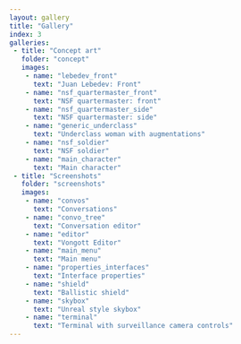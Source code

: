 ```yaml
---
layout: gallery
title: "Gallery"
index: 3
galleries:
 - title: "Concept art"
   folder: "concept"
   images:
    - name: "lebedev_front"
      text: "Juan Lebedev: Front"
    - name: "nsf_quartermaster_front"
      text: "NSF quartermaster: front"
    - name: "nsf_quartermaster_side"
      text: "NSF quartermaster: side"
    - name: "generic_underclass"
      text: "Underclass woman with augmentations"
    - name: "nsf_soldier"
      text: "NSF soldier"
    - name: "main_character"
      text: "Main character"
 - title: "Screenshots"
   folder: "screenshots"
   images:
    - name: "convos"
      text: "Conversations"
    - name: "convo_tree"
      text: "Conversation editor"
    - name: "editor"
      text: "Vongott Editor"
    - name: "main_menu"
      text: "Main menu"
    - name: "properties_interfaces"
      text: "Interface properties"
    - name: "shield"
      text: "Ballistic shield"
    - name: "skybox"
      text: "Unreal style skybox"
    - name: "terminal"
      text: "Terminal with surveillance camera controls"
---
```

